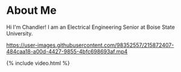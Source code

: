 # About Me
Hi I'm Chandler! I am an Electrical Engineering Senior at Boise State University.

https://user-images.githubusercontent.com/98352557/215872407-484caa18-a00d-4427-9855-4bfc698693af.mp4


{% include video.html %}
